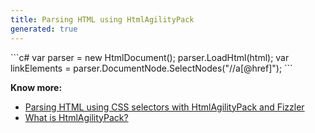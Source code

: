 ```yaml
---
title: Parsing HTML using HtmlAgilityPack
generated: true
---
```


<div markdown="1" class="ans">
```c#
var parser = new HtmlDocument();
parser.LoadHtml(html);
var linkElements = parser.DocumentNode.SelectNodes("//a[@href]");
```
</div>

**Know more:**
- [Parsing HTML using CSS selectors with HtmlAgilityPack and Fizzler](/en-US/c-sharp/parsing-html-using-fizzler-extensions-for-html-agility-pack)
- [What is HtmlAgilityPack?](/en-US/dot-net/what-is-html-agility-pack)
